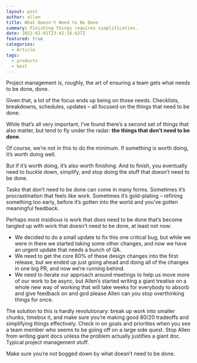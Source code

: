 ```yaml
---
layout: post
author: allen
title: What Doesn't Need to Be Done
summary: Finishing things requires simplification.
date: 2022-02-01T23:42:18.627Z
featured: true
categories:
  - Article
tags:
  - products
  - best
---
```

Project management is, roughly, the art of ensuring a team gets what needs to be done, done.

Given that, a lot of the focus ends up being on those needs. Checklists, breakdowns, schedules, updates – all focused on the things that need to be done.

While that’s all very important, I’ve found there’s a second set of things that also matter, but tend to fly under the radar: **the things that don’t need to be done**.

Of course, we’re not in this to do the minimum. If something is worth doing, it’s worth doing well.

But if it’s worth doing, it’s also worth finishing. And to finish, you eventually need to buckle down, simplify, and stop doing the stuff that doesn’t need to be done.

Tasks that don’t need to be done can come in many forms. Sometimes it’s procrastination that feels like work. Sometimes it’s gold-plating – refining something too early, before it’s gotten into the world and you’ve gotten meaningful feedback.

Perhaps most insidious is work that *does* need to be done that’s become tangled up with work that doesn’t need to be done, at least not now:

- We decided to do a small update to fix this one critical bug, but while we were in there we started taking some other changes, and now we have an urgent update that needs a bunch of QA.
- We need to get the core 80% of these design changes into the first release, but we ended up just going ahead and doing all of the changes in one big PR, and now we’re running behind.
- We need to iterate our approach around meetings to help us move more of our work to be async, but Allen’s started writing a giant treatise on a whole new way of working that will take weeks for everybody to absorb and give feedback on and god please Allen can you stop overthinking things for once.

The solution to this is hardly revolutionary: break up work into smaller chunks, timebox it, and make sure you’re making good 80/20 tradeoffs and simplifying things effectively. Check in on goals and priorities when you see a team member who seems to be going off on a large side quest. Stop Allen from writing giant docs unless the problem actually justifies a giant doc. Typical project management stuff.

Make sure you’re not bogged down by what doesn’t need to be done.
